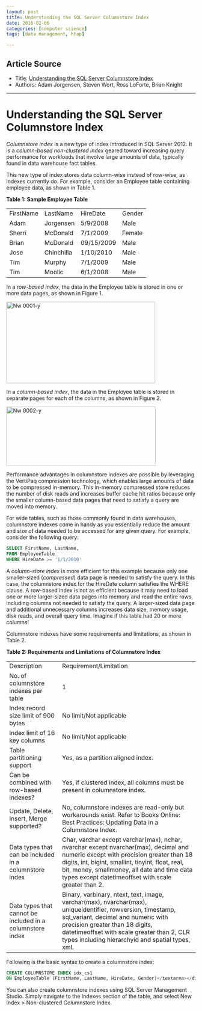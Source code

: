 ```yaml
---
layout: post
title: Understanding the SQL Server Columnstore Index 
date: 2016-02-06
categories: [computer science]
tags: [data management, htap]

---
```



## Article Source
* Title: [Understanding the SQL Server Columnstore Index](http://logicalread.solarwinds.com/sql-server-columnstore-index-w02/#.VrvzXRjnJVo)
* Authors: Adam Jorgensen, Steven Wort, Ross LoForte, Brian Knight

---

# Understanding the SQL Server Columnstore Index 

*Columnstore index* is a new type of index introduced in SQL Server 2012.
It is a *column-based non-clustered index* geared toward increasing query
performance for workloads that involve large amounts of data, typically
found in data warehouse fact tables.

This new type of index stores data column-wise instead of row-wise, as
indexes currently do. For example, consider an Employee table containing
employee data, as shown in Table 1.

<strong>Table 1: Sample Employee Table</strong></p>
<table border="0">
<tbody>
<tr>
<td>FirstName</td>
<td>LastName</td>
<td>HireDate</td>
<td>Gender</td>
</tr>
<tr>
<td>Adam</td>
<td>Jorgensen</td>
<td>5/9/2008</td>
<td>Male</td>
</tr>
<tr>
<td>Sherri</td>
<td>McDonald</td>
<td>7/1/2009</td>
<td>Female</td>
</tr>
<tr>
<td>Brian</td>
<td>McDonald</td>
<td>09/15/2009</td>
<td>Male</td>
</tr>
<tr>
<td>Jose</td>
<td>Chinchilla</td>
<td>1/10/2010</td>
<td>Male</td>
</tr>
<tr>
<td>Tim</td>
<td>Murphy</td>
<td>7/1/2009</td>
<td>Male</td>
</tr>
<tr>
<td>Tim</td>
<td>Moolic</td>
<td>6/1/2008</td>
<td>Male</td>
</tr>
</tbody>
</table>

In a *row-based index*, the data in the Employee table is stored in one or more data pages, as shown in Figure 1.

<img src="http://logicalread.solarwinds.com/media/402767/nw0001-y.jpg" alt="Nw 0001-y" height="217" width="396">


In a *column-based index*, the data in the Employee table is stored in separate pages for each of the columns, as shown in Figure 2.

<p><img src="http://logicalread.solarwinds.com/media/402772/nw0002-y.jpg" alt="Nw 0002-y" height="158" width="397"></p>

<p>Performance advantages in columnstore indexes are possible by leveraging the VertiPaq compression technology, which enables large amounts of data to be compressed in-memory. This in-memory compressed store reduces the number of disk reads and increases buffer cache hit ratios because only the smaller column-based data pages that need to satisfy a query are moved into memory.</p>
<p>For wide tables, such as those commonly found in data warehouses, columnstore indexes come in handy as you essentially reduce the amount and size of data needed to be accessed for any given query. For example, consider the following query:

```sql
SELECT FirstName, LastName,
FROM EmployeeTable
WHERE HireDate >= '1/1/2010'
```

A *column-store index* is more efficient for this example because only one smaller-sized (*compressed*) data page is needed to satisfy the query. In this case, the columnstore index for the HireDate column satisfies the WHERE clause. A row-based index is not as efficient because it may need to load one or more larger-sized data pages into memory and read the entire rows, including columns not needed to satisfy the query. A larger-sized data page and additional unnecessary columns increases data size, memory usage, disk reads, and overall query time. Imagine if this table had 20 or more columns!

Columnstore indexes have some requirements and limitations, as shown in Table 2.

<p><strong>Table 2: Requirements and Limitations of Columnstore Index</strong></p>
<table border="0">
<tbody>
<tr>
<td>Description</td>
<td>Requirement/Limitation</td>
</tr>
<tr>
<td>No. of columnstore indexes per table</td>
<td>1</td>
</tr>
<tr>
<td>Index record size limit of 900 bytes</td>
<td>No limit/Not applicable</td>
</tr>
<tr>
<td>Index limit of 16 key columns</td>
<td>No limit/Not applicable</td>
</tr>
<tr>
<td>Table partitioning support</td>
<td>Yes, as a partition aligned index.</td>
</tr>
<tr>
<td>Can be combined with row-based indexes?</td>
<td>Yes, if clustered index, all columns must be present in columnstore index.</td>
</tr>
<tr>
<td>Update, Delete, Insert, Merge supported?</td>
<td>No, columnstore indexes are read-only but workarounds exist. Refer to Books Online: Best Practices: Updating Data in a Columnstore Index.</td>
</tr>
<tr>
<td>Data types that can be included in a columnstore index</td>
<td>Char, varchar except varchar(max), nchar, nvarchar except nvarchar(max), decimal and numeric except with precision greater than 18 digits, int, bigint, smallint, tinyint, float, real, bit, money, smallmoney, all date and time data types except datetimeoffset with scale greater than 2.</td>
</tr>
<tr>
<td>Data types that cannot be included in a columnstore index</td>
<td>Binary, varbinary, ntext, text, image, varchar(max), nvarchar(max), uniqueidentifier, rowversion, timestamp, sql_variant, decimal and numeric with precision greater than 18 digits, datetimeoffset with scale greater than 2, CLR types including hierarchyid and spatial types, xml.</td>
</tr>
</tbody>
</table>

Following is the basic syntax to create a columnstore index:

```sql
CREATE COLUMNSTORE INDEX idx_cs1
ON EmployeeTable (FirstName, LastName, HireDate, Gender)</textarea></div>
```

You can also create columnstore indexes using SQL Server Management Studio. Simply navigate to the Indexes section of the table, and select New Index &gt; Non-clustered Columnstore Index.